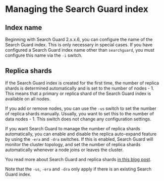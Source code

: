<!---
Copryight 2016 floragunn GmbH
-->

# Managing the Search Guard index

## Index name

Beginning with Search Guard 2.x.x.6, you can configure the name of the Search Guard index. This is only necessary in special cases. If you have configured a Search Guard index name other than `searchguard`, you must configure this name via the `-i` switch.

## Replica shards

If the Search Guard index is created for the first time, the number of replica shards is determined automatically and is set to the number of nodes - 1. This means that a primary or replica shard of the Search Guard index is available on all nodes.

If you add or remove nodes, you can use the `-us` switch to set the number of replica shards manually. Usually, you want to set this to the number of data nodes - 1. This switch does not change any configuration settings.

If you want Search Guard to manage the number of replica shards automatically, you can enable and disable the replica auto-expand feature by using the `-era` and `-dra` switches. If this is enabled, Search Guard will monitor the cluster topology, and set the number of replica shards automatically whenever a node joins or leaves the cluster.

You read more about Search Guard and replica shards [in this blog post](https://floragunn.com/search-guard-index-replica-shards/).

Note that the `-us`, `-era` and `-dra` only apply if there is an existing Search Guard index.
